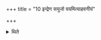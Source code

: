 +++
title = "10 इन्द्रेण सयुजो वयमित्याहवनीयं"

+++

<details><summary>थिते</summary>

इन्द्रेण सयुजो वयमित्याहवनीयं यजमान उपतिष्ठते १०
</details>
